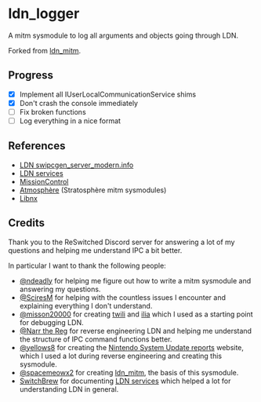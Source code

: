 # ldn_logger

A mitm sysmodule to log all arguments and objects going through LDN.

Forked from [ldn_mitm](https://github.com/spacemeowx2/ldn_mitm).

## Progress

- [x] Implement all IUserLocalCommunicationService shims
- [x] Don't crash the console immediately
- [ ] Fix broken functions
- [ ] Log everything in a nice format

## References

- [LDN swipcgen_server_modern.info](https://yls8.mtheall.com/ninupdates/sysupdatedl/autodl_sysupdates/2022-03-22_00-05-06-hac/0100000000000018/ALL/v939525336/swipcgen_server_modern.info)
- [LDN services](https://switchbrew.org/wiki/LDN_services)
- [MissionControl](https://github.com/ndeadly/MissionControl)
- [Atmosphère](https://github.com/Atmosphere-NX/Atmosphere) (Stratosphère mitm sysmodules)
- [Libnx](https://switchbrew.github.io/libnx/ldn_8h.html)

## Credits

Thank you to the ReSwitched Discord server for answering a lot of my questions and helping me understand IPC a bit better.

In particular I want to thank the following people:

- [@ndeadly](https://github.com/ndeadly) for helping me figure out how to write a mitm sysmodule and answering my questions.
- [@SciresM](https://github.com/SciresM) for helping with the countless issues I encounter and explaining everything I don't understand.
- [@misson20000](https://github.com/misson20000) for creating [twili](https://github.com/misson20000/twili) and [ilia](https://github.com/misson20000/ilia) which I used as a starting point for debugging LDN.
- [@Narr the Reg](https://github.com/german77) for reverse engineering LDN and helping me understand the structure of IPC command functions better.
- [@yellows8](https://github.com/yellows8) for creating the [Nintendo System Update reports](https://yls8.mtheall.com/) website, which I used a lot during reverse engineering and creating this sysmodule.
- [@spacemeowx2](https://github.com/spacemeowx2/) for creating [ldn_mitm](https://github.com/spacemeowx2/ldn_mitm), the basis of this sysmodule.
- [SwitchBrew](https://switchbrew.org/wiki/Main_Page) for documenting [LDN services](https://switchbrew.org/wiki/LDN_services) which helped a lot for understanding LDN in general.
